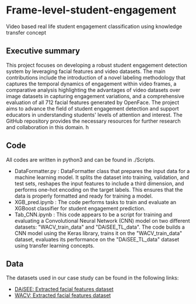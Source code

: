 # Frame-level-student-engagement
Video based real life student engagement classification using knowledge transfer concept

## Executive summary
This project focuses on developing a robust student engagement detection system by leveraging facial features and video datasets. The main contributions include the introduction of a novel labeling methodology that captures the temporal dynamics of engagement within video frames, a comparative analysis highlighting the advantages of video datasets over image datasets in capturing engagement variations, and a comprehensive evaluation of all 712 facial features generated by OpenFace. The project aims to advance the field of student engagement detection and support educators in understanding students' levels of attention and interest. The GitHub repository provides the necessary resources for further research and collaboration in this domain.
h
## Code
All codes are written in python3 and can be found in ./Scripts.

* DataFormatter.py : DataFormatter class that prepares the input data for a machine learning model. It splits the dataset into training, validation, and test sets, reshapes the input features to include a third dimension, and performs one-hot encoding on the target labels. This ensures that the data is properly formatted and ready for training a model.
* XGB_pred.ipynb : The code performs tasks to train and evaluate an XGBoost classifier for student engagement prediction. 
* Tab_CNN.ipynb : 
This code appears to be a script for training and evaluating a Convolutional Neural Network (CNN) model on two different datasets: "WACV_train_data" and "DAiSEE_TL_data". The code builds a CNN model using the Keras library, trains it on the "WACV_train_data" dataset, evaluates its performance on the "DAiSEE_TL_data" dataset using transfer learning concepts.

## Data
The datasets used in our case study can be found in the following links:

* [DAiSEE: Extracted facial features dataset](https://drive.google.com/file/d/1jE7ytpdF2Hn83ZQzd21MdmS1Oir_y0ty/view?usp=sharing)
* [WACV: Extracted facial features dataset](https://drive.google.com/file/d/11Xcl3xYsaaKcRgxsvyzrPKW9OOaVIyKP/view?usp=sharing)
